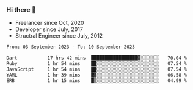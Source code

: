 ### Hi there 👋

- Freelancer since Oct, 2020
- Developer since July, 2017
- Structral Engineer since July, 2012

<!--START_SECTION:waka-->

```txt
From: 03 September 2023 - To: 10 September 2023

Dart           17 hrs 42 mins  █████████████████▓░░░░░░░   70.04 %
Ruby           1 hr 54 mins    ██░░░░░░░░░░░░░░░░░░░░░░░   07.54 %
JavaScript     1 hr 54 mins    ██░░░░░░░░░░░░░░░░░░░░░░░   07.54 %
YAML           1 hr 39 mins    █▓░░░░░░░░░░░░░░░░░░░░░░░   06.58 %
ERB            1 hr 15 mins    █▒░░░░░░░░░░░░░░░░░░░░░░░   04.99 %
```

<!--END_SECTION:waka-->

